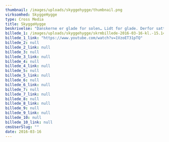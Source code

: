```yaml
---
thumbnail: /images/uploads/skyggehygge/thumbnail.png
virksomhed: SkyggeHygge
type: Cross Media
title: SkyggeHygge
beskrivelse: "Danskerne er glade for solen… Lidt for glade. Derfor satte Kræftens Bekæmpelse og TrygFonden sig for at skrue ned for solen i løbet af sommeren 2015 og flytte danskernes hygge ind i skyggen mellem 12 og 15, hvor solen er skarpest. Det hjalp vi dem med gennem en bred kampagnevifte af TVC, social media-aktiviteter og online bannere. Og selvom det er en alvorlig sag at informere og forebygge mod kræft i huden, så handlede kampagnen om at lave en masse god skyggehygge i løbet af sommeren - hyg med her…\n\n"
billede_1: /images/uploads/skyggehygge/skrmbillede-2016-03-16-kl.-15.14.23.png
billede_1_link: "https://www.youtube.com/watch?v=1VzoET31pTQ"
billede_2: null
billede_2_link: null
billede_3: null
billede_3_link: null
billede_4: null
billede_4_link: null
billede_5: null
billede_5_link: null
billede_6: null
billede_6_link: null
billede_7: null
billede_7_link: null
billede_8: null
billede_8_link: null
billede_9: null
billede_9_link: null
billede_10: null
billede_10_link: null
cmsUserSlug: ""
date: 2016-03-16 
---
```



